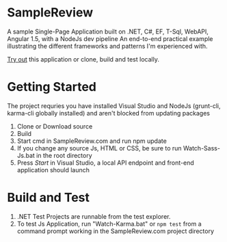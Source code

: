 # SampleReview
A sample Single-Page Application built on .NET, C#, EF, T-Sql, WebAPI, Angular 1.5, with a NodeJs dev pipeline
An end-to-end practical example illustrating the different frameworks and patterns I'm experienced with.

[Try out](http://guscrawford.com/samplereview) this application or clone, build and test locally.

# Getting Started
The project requries you have installed Visual Studio and NodeJs (grunt-cli, karma-cli globally installed) and aren't blocked from updating packages

1.	Clone or Download source
3.	Build
3.	Start cmd in SampleReview.com and run npm update
4.  If you change any source Js, HTML or CSS, be sure to run Watch-Sass-Js.bat in the root directory
5.  Press *Start* in Visual Studio, a local API endpoint and front-end application should launch

# Build and Test

1. .NET Test Projects are runnable from the test explorer.
2. To test Js Application, run "Watch-Karma.bat" or `npm test` from a command prompt working in the SampleReview.com project directory

